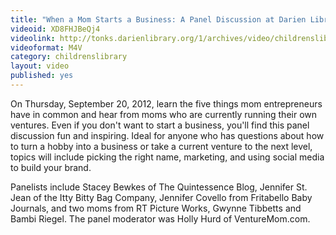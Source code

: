 ```yaml
---
title: "When a Mom Starts a Business: A Panel Discussion at Darien Library"
videoid: XD8FHJBeQj4
videolink: http://tonks.darienlibrary.org/1/archives/video/childrenslibrary/20120920_mom_panel.m4v
videoformat: M4V
category: childrenslibrary
layout: video
published: yes
---
```


On Thursday, September 20, 2012, learn the five things mom entrepreneurs have in common and hear from moms who are currently running their own ventures. Even if you don't want to start a business, you'll find this panel discussion fun and inspiring. Ideal for anyone who has questions about how to turn a hobby into a business or take a current venture to the next level, topics will include picking the right name, marketing, and using social media to build your brand.

Panelists include Stacey Bewkes of The Quintessence Blog, Jennifer St. Jean of the Itty Bitty Bag Company, Jennifer Covello from Fritabello Baby Journals, and two moms from RT Picture Works, Gwynne Tibbetts and Bambi Riegel. The panel moderator was Holly Hurd of VentureMom.com.